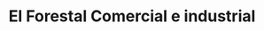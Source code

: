 ---
title: "El Forestal Comercial e industrial"
url: /eldorado/el-forestal-comercial-e-industrial/
shop: Kleidung
---